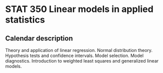 # STAT 350 Linear models in applied statistics

## Calendar description

Theory and application of linear regression. Normal distribution theory. Hypothesis tests and confidence intervals. Model selection. Model diagnostics. Introduction to weighted least squares and generalized linear models. 
